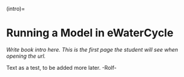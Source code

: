 (intro)=
# Running a Model in eWaterCycle

_Write book intro here. This is the first page the student will see when opening the url._

Text as a test, to be added more later. -Rolf-